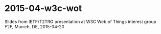 # 2015-04-w3c-wot
Slides from IETF/T2TRG presentation at W3C Web of Things interest group F2F, Munich, DE, 2015-04-20
